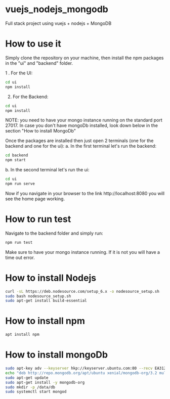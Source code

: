 # vuejs_nodejs_mongodb
Full stack project using vuejs + nodejs + MongoDB

# How to use it

Simply clone the repository on your machine, then install the npm packages in the "ui" and "backend" folder.

1 . For the UI:
```sh
cd ui
npm install
```

2. For the Backend:

```sh
cd ui
npm install
```

NOTE: you need to have your mongo instance running on the standard port 27017.
In case you don't have mongoDb installed, look down below in the section "How to install MongoDb"


Once the packages are installed then just open 2 terminals (one for the backend and one for the ui):
a. In the first terminal let's run the backend:
```sh
cd backend
npm start
```

b. In the second terminal let's run the ui:
```sh
cd ui
npm run serve
```

Now if you navigate in your browser to the link http://localhost:8080 you will see the home page working.

# How to run test

Navigate to the backend folder and simply run:
```sh
npm run test
```

Make sure to have your mongo instance running. If it is not you will have a time out error.

# How to install Nodejs
```sh
curl -sL https://deb.nodesource.com/setup_6.x -o nodesource_setup.sh
sudo bash nodesource_setup.sh
sudo apt-get install build-essential
```

# How to install npm

```sh
apt install npm
```

# How to install mongoDb
```sh
sudo apt-key adv --keyserver hkp://keyserver.ubuntu.com:80 --recv EA312927
echo "deb http://repo.mongodb.org/apt/ubuntu xenial/mongodb-org/3.2 multiverse" | sudo tee /etc/apt/sources.list.d/mongodb-org-3.2.list
sudo apt-get update
sudo apt-get install -y mongodb-org
sudo mkdir -p /data/db
sudo systemctl start mongod
```
